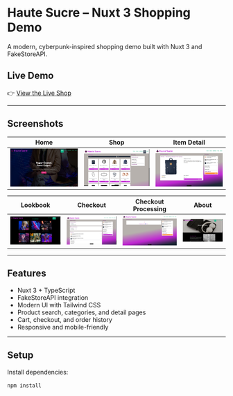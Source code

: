 # Haute Sucre – Nuxt 3 Shopping Demo

A modern, cyberpunk-inspired shopping demo built with Nuxt 3 and FakeStoreAPI.

## Live Demo

👉 [View the Live Shop](https://master.d10ym6o28kp1nb.amplifyapp.com/Shop)

---

## Screenshots

| Home                                    | Shop                                    | Item Detail                                    |
| --------------------------------------- | --------------------------------------- | ---------------------------------------------- |
| ![](_screenshots/Vue-Shopping-Home.png) | ![](_screenshots/Vue-Shopping-Shop.png) | ![](_screenshots/Vue-Shopping-Item-Detail.png) |

| Lookbook                                    | Checkout                                    | Checkout Processing                                    | About                                    |
| ------------------------------------------- | ------------------------------------------- | ------------------------------------------------------ | ---------------------------------------- |
| ![](_screenshots/Vue-Shopping-Lookbook.png) | ![](_screenshots/Vue-Shopping-Checkout.png) | ![](_screenshots/Vue-Shopping-Checkout-Processing.png) | ![](_screenshots/Vue-Shopping-About.png) |

---

## Features

- Nuxt 3 + TypeScript
- FakeStoreAPI integration
- Modern UI with Tailwind CSS
- Product search, categories, and detail pages
- Cart, checkout, and order history
- Responsive and mobile-friendly

---

## Setup

Install dependencies:

```sh
npm install
```
